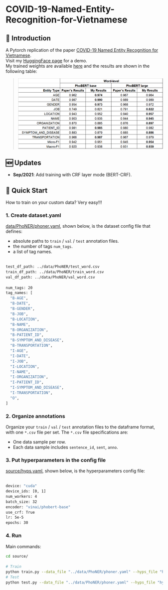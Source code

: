 # **COVID-19-Named-Entity-Recognition-for-Vietnamese**

## 👋 **Introduction**
A Pytorch replication of the paper [COVID-19 Named Entity Recognition for Vietnamese](https://arxiv.org/abs/2104.03879).\
Visit my [HuggingFace page](https://huggingface.co/lhkhiem28/COVID-19-Named-Entity-Recognition-for-Vietnamese) for a demo.\
My trained weights are available [here](https://drive.google.com/drive/folders/1oN2Mr44jwjNKxqUE2t2UgTlXWfXf6ojy?usp=sharing) and the results are shown in the following table:
> <img src="imgs/results.png" width="600" />

## 🆕 **Updates**
- **Sep/2021**: Add training with CRF layer mode (BERT-CRF).

## 🚀 **Quick Start**
How to train on your custom data? Very easy!!!

### **1. Create dataset.yaml**
[data/PhoNER/phoner.yaml](data/PhoNER/phoner.yaml), shown below, is the dataset config file that defines:
- absolute paths to `train` / `val` / `test` annotation files.
- the number of tags `num_tags`.
- a list of tag names.
```bash

test_df_path: ../data/PhoNER/test_word.csv
train_df_path: ../data/PhoNER/train_word.csv
val_df_path: ../data/PhoNER/val_word.csv

num_tags: 20
tag_names: [
  "B-AGE", 
  "B-DATE", 
  "B-GENDER", 
  "B-JOB", 
  "B-LOCATION", 
  "B-NAME", 
  "B-ORGANIZATION", 
  "B-PATIENT_ID", 
  "B-SYMPTOM_AND_DISEASE", 
  "B-TRANSPORTATION", 
  "I-AGE", 
  "I-DATE", 
  "I-JOB", 
  "I-LOCATION", 
  "I-NAME", 
  "I-ORGANIZATION", 
  "I-PATIENT_ID", 
  "I-SYMPTOM_AND_DISEASE", 
  "I-TRANSPORTATION", 
  "O", 
]
```

### **2. Organize annotations**
Organize your `train` / `val` / `test` annotation files to the dataframe format, with one `*.csv` file per set. The `*.csv` file specifications are:
- One data sample per row.
- Each data sample includes `sentence_id`, `sent`, `anno`.

### **3. Put hyperparameters in the config file**
[source/hyps.yaml](source/hyps.yaml), shown below, is the hyperparameters config file:
```bash

device: "cuda"
device_ids: [0, 1]
num_workers: 4
batch_size: 32
encoder: "vinai/phobert-base"
use_crf: True
lr: 5e-5
epochs: 30
```

### **4. Run**
Main commands:
```bash
cd source/

# Train
python train.py --data_file "../data/PhoNER/phoner.yaml" --hyps_file "hyps.yaml"
# Test
python test.py --data_file "../data/PhoNER/phoner.yaml" --hyps_file "hyps.yaml"
```